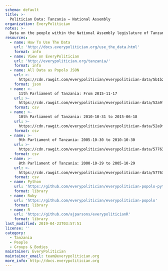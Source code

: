 ```yaml
---
schema: default
title: >-
  Politician Data: Tanzania — National Assembly
organization: EveryPolitician
notes: >-
  Data on the people within the National Assembly legislature of Tanzania.
resources:
  - name: How To Use The Data
    url: 'http://docs.everypolitician.org/use_the_data.html'
    format: info
  - name: View on EveryPolitician
    url: 'http://everypolitician.org/tanzania/'
    format: info
  - name: All Data as Popolo JSON
    url: >-
      https://cdn.rawgit.com/everypolitician/everypolitician-data/5b1b2c1602f4ee85ada94441dc29afc6af3302a5/data/Tanzania/Assembly/ep-popolo-v1.0.json
    format: json
  - name: >-
      11th Parliament of Tanzania: From 2015-11-17
    url: >-
      https://cdn.rawgit.com/everypolitician/everypolitician-data/52a9fbb538f5cf853639e47f7e64b4664f37461f/data/Tanzania/Assembly/term-11.csv
    format: csv
  - name: >-
      10th Parliament of Tanzania: 2010-10-31 to 2015-06-18
    url: >-
      https://cdn.rawgit.com/everypolitician/everypolitician-data/52a9fbb538f5cf853639e47f7e64b4664f37461f/data/Tanzania/Assembly/term-10.csv
    format: csv
  - name: >-
      9th Parliament of Tanzania: 2005-10-30 to 2010-10-30
    url: >-
      https://cdn.rawgit.com/everypolitician/everypolitician-data/577633694dd779ed67958c2b3eb2cb4af32715af/data/Tanzania/Assembly/term-9.csv
    format: csv
  - name: >-
      8th Parliament of Tanzania: 2000-10-29 to 2005-10-29
    url: >-
      https://cdn.rawgit.com/everypolitician/everypolitician-data/577633694dd779ed67958c2b3eb2cb4af32715af/data/Tanzania/Assembly/term-8.csv
    format: csv
  - name: Python
    url: 'https://github.com/everypolitician/everypolitician-popolo-python'
    format: library
  - name: Ruby
    url: 'https://github.com/everypolitician/everypolitician-popolo'
    format: library
  - name: R
    url: 'https://github.com/ajparsons/everypoliticianR'
    format: library
last_modified: 2019-04-23T03:57:51
license: ''
category:
  - Tanzania
  - People
  - Groups & Bodies
maintainer: EveryPolitician
maintainer_email: team@everypolitician.org
more_info: http://docs.everypolitician.org
---
```

